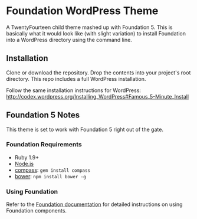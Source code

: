 # Foundation WordPress Theme

A TwentyFourteen child theme mashed up with Foundation 5. This is basically what it would look like (with slight variation) to install Foundation into a WordPress directory using the command line.

## Installation

Clone or download the repository. Drop the contents into your project's root directory. This repo includes a full WordPress installation.

Follow the same installation instructions for WordPress: 
http://codex.wordpress.org/Installing_WordPress#Famous_5-Minute_Install

## Foundation 5 Notes

This theme is set to work with Foundation 5 right out of the gate. 

### Foundation Requirements

  * Ruby 1.9+
  * [Node.js](http://nodejs.org)
  * [compass](http://compass-style.org/): `gem install compass`
  * [bower](http://bower.io): `npm install bower -g`

### Using Foundation

Refer to the [Foundation documentation](http://foundation.zurb.com/docs) for detailed instructions on using Foundation components.